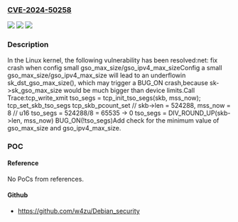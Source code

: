 ### [CVE-2024-50258](https://cve.mitre.org/cgi-bin/cvename.cgi?name=CVE-2024-50258)
![](https://img.shields.io/static/v1?label=Product&message=Linux&color=blue)
![](https://img.shields.io/static/v1?label=Version&message=46e6b992c2502b094e61da6994f1363f3b7c1413%3C%2090c8482a5d9791259ba77bfdc1849fc5128b4be7%20&color=brighgreen)
![](https://img.shields.io/static/v1?label=Vulnerability&message=n%2Fa&color=brighgreen)

### Description

In the Linux kernel, the following vulnerability has been resolved:net: fix crash when config small gso_max_size/gso_ipv4_max_sizeConfig a small gso_max_size/gso_ipv4_max_size will lead to an underflowin sk_dst_gso_max_size(), which may trigger a BUG_ON crash,because sk->sk_gso_max_size would be much bigger than device limits.Call Trace:tcp_write_xmit    tso_segs = tcp_init_tso_segs(skb, mss_now);        tcp_set_skb_tso_segs            tcp_skb_pcount_set                // skb->len = 524288, mss_now = 8                // u16 tso_segs = 524288/8 = 65535 -> 0                tso_segs = DIV_ROUND_UP(skb->len, mss_now)    BUG_ON(!tso_segs)Add check for the minimum value of gso_max_size and gso_ipv4_max_size.

### POC

#### Reference
No PoCs from references.

#### Github
- https://github.com/w4zu/Debian_security

